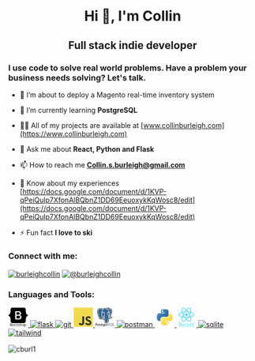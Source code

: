 <h1 align="center">Hi 👋, I'm Collin</h1>
<h2 align="center">Full stack indie developer</h2>
<h3 align="left">I use code to solve real world problems. Have a problem your business needs solving? Let's talk.</h3>


- 🔭 I’m about to deploy a Magento real-time inventory system

- 🌱 I’m currently learning **PostgreSQL** 

- 👨‍💻 All of my projects are available at [www.collinburleigh.com](https://www.collinburleigh.com)

- 💬 Ask me about **React, Python and Flask**

- 📫 How to reach me **Collin.s.burleigh@gmail.com**

- 📄 Know about my experiences [https://docs.google.com/document/d/1KVP-qPeiQulp7XfonAlBQbnZ1DD69EeuoxykKqWosc8/edit](https://docs.google.com/document/d/1KVP-qPeiQulp7XfonAlBQbnZ1DD69EeuoxykKqWosc8/edit)

- ⚡ Fun fact **I love to ski**

<h3 align="left">Connect with me:</h3>
<p align="left">
<a href="https://linkedin.com/in/burleighcollin" target="blank"><img align="center" src="https://raw.githubusercontent.com/rahuldkjain/github-profile-readme-generator/master/src/images/icons/Social/linked-in-alt.svg" alt="burleighcollin" height="30" width="40" /></a>
<a href="https://medium.com/@burleighcollin" target="blank"><img align="center" src="https://raw.githubusercontent.com/rahuldkjain/github-profile-readme-generator/master/src/images/icons/Social/medium.svg" alt="@burleighcollin" height="30" width="40" /></a>
</p>

<h3 align="left">Languages and Tools:</h3>
<p align="left"> <a href="https://getbootstrap.com" target="_blank" rel="noreferrer"> <img src="https://raw.githubusercontent.com/devicons/devicon/master/icons/bootstrap/bootstrap-plain-wordmark.svg" alt="bootstrap" width="40" height="40"/> </a> <a href="https://flask.palletsprojects.com/" target="_blank" rel="noreferrer"> <img src="https://www.vectorlogo.zone/logos/pocoo_flask/pocoo_flask-icon.svg" alt="flask" width="40" height="40"/> </a> <a href="https://git-scm.com/" target="_blank" rel="noreferrer"> <img src="https://www.vectorlogo.zone/logos/git-scm/git-scm-icon.svg" alt="git" width="40" height="40"/> </a> <a href="https://developer.mozilla.org/en-US/docs/Web/JavaScript" target="_blank" rel="noreferrer"> <img src="https://raw.githubusercontent.com/devicons/devicon/master/icons/javascript/javascript-original.svg" alt="javascript" width="40" height="40"/> </a> <a href="https://www.postgresql.org" target="_blank" rel="noreferrer"> <img src="https://raw.githubusercontent.com/devicons/devicon/master/icons/postgresql/postgresql-original-wordmark.svg" alt="postgresql" width="40" height="40"/> </a> <a href="https://postman.com" target="_blank" rel="noreferrer"> <img src="https://www.vectorlogo.zone/logos/getpostman/getpostman-icon.svg" alt="postman" width="40" height="40"/> </a> <a href="https://www.python.org" target="_blank" rel="noreferrer"> <img src="https://raw.githubusercontent.com/devicons/devicon/master/icons/python/python-original.svg" alt="python" width="40" height="40"/> </a> <a href="https://reactjs.org/" target="_blank" rel="noreferrer"> <img src="https://raw.githubusercontent.com/devicons/devicon/master/icons/react/react-original-wordmark.svg" alt="react" width="40" height="40"/> </a> <a href="https://www.sqlite.org/" target="_blank" rel="noreferrer"> <img src="https://www.vectorlogo.zone/logos/sqlite/sqlite-icon.svg" alt="sqlite" width="40" height="40"/> </a> <a href="https://tailwindcss.com/" target="_blank" rel="noreferrer"> <img src="https://www.vectorlogo.zone/logos/tailwindcss/tailwindcss-icon.svg" alt="tailwind" width="40" height="40"/> </a> </p>

<p><img align="center" src="https://github-readme-stats.vercel.app/api/top-langs?username=cburl1&show_icons=true&locale=en&layout=compact" alt="cburl1" /></p>
